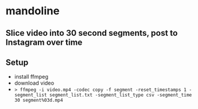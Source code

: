 # mandoline

## Slice video into 30 second segments, post to Instagram over time

## Setup
- install ffmpeg
- download video
- `> ffmpeg -i video.mp4 -codec copy -f segment -reset_timestamps 1 -segment_list segment_list.txt -segment_list_type csv -segment_time 30 segment%03d.mp4`


